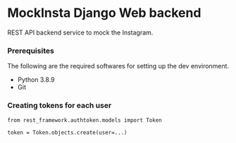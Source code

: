 # MockInsta Django Web backend

REST API backend service to mock the Instagram.


### Prerequisites

The following are the required softwares for setting up the dev environment.

- Python 3.8.9
- Git 

### Creating tokens for each user
```
from rest_framework.authtoken.models import Token

token = Token.objects.create(user=...)
```